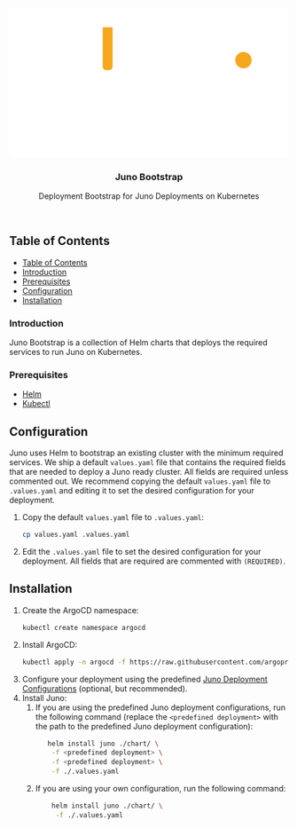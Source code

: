 <br />
<p align="center">
    <img src="assets/logo.png"/>
    <h3 align="center">Juno Bootstrap</h3>
    <p align="center">
        Deployment Bootstrap for Juno Deployments on Kubernetes
    </p>
</p>

<br />

## Table of Contents

- [Table of Contents](#table-of-contents)
- [Introduction](#introduction)
- [Prerequisites](#prerequisites)
- [Configuration](#configuration)
- [Installation](#installation)

### Introduction

Juno Bootstrap is a collection of Helm charts that deploys the required services to run Juno on Kubernetes. 


### Prerequisites

- [Helm](https://helm.sh/docs/intro/install/)
- [Kubectl](https://kubernetes.io/docs/tasks/tools/)

## Configuration

Juno uses Helm to bootstrap an existing cluster with the minimum required services. We ship a default `values.yaml` 
file that contains the required fields that are needed to deploy a Juno ready cluster. All fields are required unless
commented out. We recommend copying the default `values.yaml` file to `.values.yaml` and editing it to set the desired 
configuration for your deployment.

1. Copy the default `values.yaml` file to `.values.yaml`:
    ```bash
    cp values.yaml .values.yaml
    ```
2. Edit the `.values.yaml` file to set the desired configuration for your deployment. All fields that are required are commented with `(REQUIRED)`.

## Installation

1. Create the ArgoCD namespace:
    ```bash
    kubectl create namespace argocd
    ```
2. Install ArgoCD:
    ```bash
    kubectl apply -n argocd -f https://raw.githubusercontent.com/argoproj/argo-cd/stable/manifests/install.yaml
    ```
3. Configure your deployment using the predefined [Juno Deployment Configurations](/deployments/README.md) (optional, but recommended).
4. Install Juno:
   1. If you are using the predefined Juno deployment configurations, run the following command (replace the `<predefined deployment>` with the path to the predefined Juno deployment configuration):
       ```bash
          helm install juno ./chart/ \
           -f <predefined deployment> \
           -f <predefined deployment> \
           -f ./.values.yaml
       ```
    2. If you are using your own configuration, run the following command:
         ```bash
             helm install juno ./chart/ \
              -f ./.values.yaml
         ```

